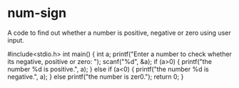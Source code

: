 # num-sign
A code to find out whether a number is positive, negative or zero using user input.

#include<stdio.h>
int main()
{
int a;
printf("Enter a number to check whether its negative, positive or zero: ");
scanf("%d", &a);
if (a>0)
{
    printf("the number %d is positive.", a);
}
else if (a<0)
{
    printf("the number %d is negative.", a);
}
else 
printf("the number is zer0.");
    return 0;
}
